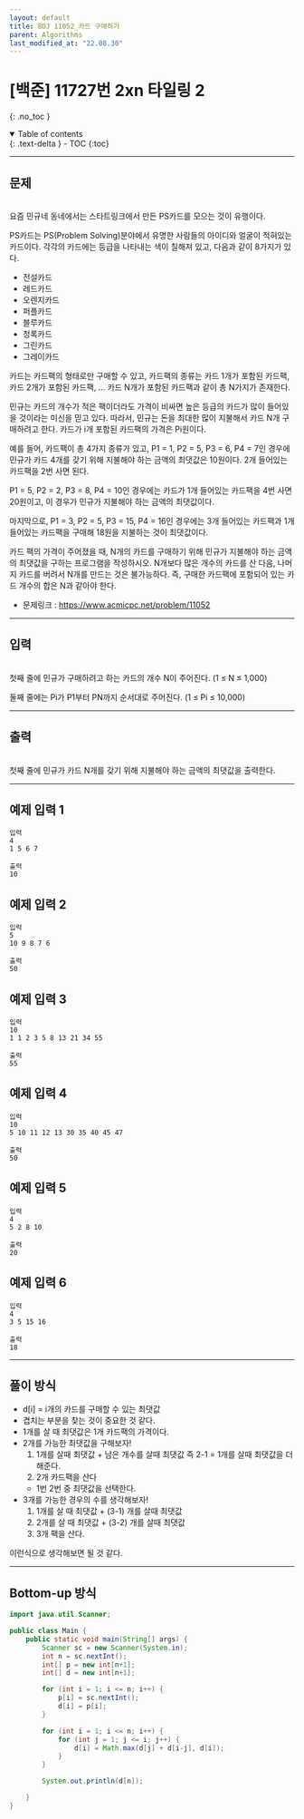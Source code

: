 ```yaml
---
layout: default
title: BOJ 11052_카드 구매하기
parent: Algorithms
last_modified_at: "22.08.30"
---
```


# [백준] 11727번 2xn 타일링 2
{: .no_toc }

<details open markdown="block">
  <summary>
    Table of contents
  </summary>
  {: .text-delta }
- TOC
{:toc}
</details>

---
## 문제
<br>
요즘 민규네 동네에서는 스타트링크에서 만든 PS카드를 모으는 것이 유행이다.

PS카드는 PS(Problem Solving)분야에서 유명한 사람들의 아이디와 얼굴이 적혀있는 카드이다. 각각의 카드에는 등급을 나타내는 색이 칠해져 있고, 다음과 같이 8가지가 있다.

<ul>
	<li><span>전설카드</span></li>
	<li><span>레드카드</span></li>
	<li><span>오렌지카드</span></li>
	<li><span>퍼플카드</span></li>
	<li><span>블루카드</span></li>
	<li><span>청록카드</span></li>
	<li><span>그린카드</span></li>
	<li><span>그레이카드</span></li>
</ul>

카드는 카드팩의 형태로만 구매할 수 있고, 카드팩의 종류는 카드 1개가 포함된 카드팩, 카드 2개가 포함된 카드팩, ... 카드 N개가 포함된 카드팩과 같이 총 N가지가 존재한다.

민규는 카드의 개수가 적은 팩이더라도 가격이 비싸면 높은 등급의 카드가 많이 들어있을 것이라는 미신을 믿고 있다. 따라서, 민규는 돈을 최대한 많이 지불해서 카드 N개 구매하려고 한다. 카드가 i개 포함된 카드팩의 가격은 Pi원이다.

예를 들어, 카드팩이 총 4가지 종류가 있고, P1 = 1, P2 = 5, P3 = 6, P4 = 7인 경우에 민규가 카드 4개를 갖기 위해 지불해야 하는 금액의 최댓값은 10원이다. 2개 들어있는 카드팩을 2번 사면 된다.

P1 = 5, P2 = 2, P3 = 8, P4 = 10인 경우에는 카드가 1개 들어있는 카드팩을 4번 사면 20원이고, 이 경우가 민규가 지불해야 하는 금액의 최댓값이다.

마지막으로, P1 = 3, P2 = 5, P3 = 15, P4 = 16인 경우에는 3개 들어있는 카드팩과 1개 들어있는 카드팩을 구매해 18원을 지불하는 것이 최댓값이다.

카드 팩의 가격이 주어졌을 때, N개의 카드를 구매하기 위해 민규가 지불해야 하는 금액의 최댓값을 구하는 프로그램을 작성하시오. N개보다 많은 개수의 카드를 산 다음, 나머지 카드를 버려서 N개를 만드는 것은 불가능하다. 즉, 구매한 카드팩에 포함되어 있는 카드 개수의 합은 N과 같아야 한다.
- 문제링크 :
<a href="https://www.acmicpc.net/problem/11052">https://www.acmicpc.net/problem/11052
</a>

---
## 입력
<br>
첫째 줄에 민규가 구매하려고 하는 카드의 개수 N이 주어진다. (1 ≤ N ≤ 1,000)

둘째 줄에는 Pi가 P1부터 PN까지 순서대로 주어진다. (1 ≤ Pi ≤ 10,000)

---
## 출력
<br>
첫째 줄에 민규가 카드 N개를 갖기 위해 지불해야 하는 금액의 최댓값을 출력한다.

---
## 예제 입력 1

```
입력
4
1 5 6 7

출력
10
```
## 예제 입력 2
```
입력
5
10 9 8 7 6

출력
50
```
## 예제 입력 3
```
입력
10
1 1 2 3 5 8 13 21 34 55

출력
55
```

## 예제 입력 4
```
입력
10
5 10 11 12 13 30 35 40 45 47

출력
50
```

## 예제 입력 5
```
입력
4
5 2 8 10

출력
20
```

## 예제 입력 6
```
입력
4
3 5 15 16

출력
18
```
---
## 풀이 방식

- d[i] = i개의 카드를 구매할 수 있는 최댓값
- 겹치는 부분을 찾는 것이 중요한 것 같다.
- 1개를 살 때 최댓값은 1개 카드팩의 가격이다.
- 2개를 가능한 최댓값을 구해보자!
    1. 1개를 살때 최댓값 + 남은 개수를 살때 최댓값 즉 2-1 = 1개를 살때 최댓값을 더해준다.
    2. 2개 카드팩을 산다
    - 1번 2번 중 최댓값을 선택한다.
- 3개를 가능한 경우의 수를 생각해보자!
    1. 1개를 살 때 최댓값 + (3-1) 개를 살때 최댓값
    2. 2개를 살 때 최댓값 + (3-2) 개를 살때 최댓값
    3. 3개 팩을 산다.

이런식으로 생각해보면 될 것 같다.

---

## Bottom-up 방식
```java
import java.util.Scanner;

public class Main {
    public static void main(String[] args) {
        Scanner sc = new Scanner(System.in);
        int n = sc.nextInt();
        int[] p = new int[n+1];
        int[] d = new int[n+1];

        for (int i = 1; i <= n; i++) {
            p[i] = sc.nextInt();
            d[i] = p[i];
        }

        for (int i = 1; i <= n; i++) {
            for (int j = 1; j <= i; j++) {
                d[i] = Math.max(d[j] + d[i-j], d[i]);
            }
        }

        System.out.println(d[n]);

    }
}

```